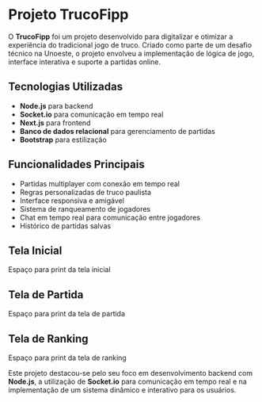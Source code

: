 # Projeto TrucoFipp

O **TrucoFipp** foi um projeto desenvolvido para digitalizar e otimizar a experiência do tradicional jogo de truco. Criado como parte de um desafio técnico na Unoeste, o projeto envolveu a implementação de lógica de jogo, interface interativa e suporte a partidas online.

## Tecnologias Utilizadas
- **Node.js** para backend
- **Socket.io** para comunicação em tempo real
- **Next.js** para frontend
- **Banco de dados relacional** para gerenciamento de partidas
- **Bootstrap** para estilização

## Funcionalidades Principais
- Partidas multiplayer com conexão em tempo real
- Regras personalizadas de truco paulista
- Interface responsiva e amigável
- Sistema de ranqueamento de jogadores
- Chat em tempo real para comunicação entre jogadores
- Histórico de partidas salvas

## Tela Inicial

<div class='screenshot'>Espaço para print da tela inicial</div>

## Tela de Partida

<div class='screenshot'>Espaço para print da tela de partida</div>

## Tela de Ranking

<div class='screenshot'>Espaço para print da tela de ranking</div>

Este projeto destacou-se pelo seu foco em desenvolvimento backend com **Node.js**, a utilização de **Socket.io** para comunicação em tempo real e na implementação de um sistema dinâmico e interativo para os usuários.
